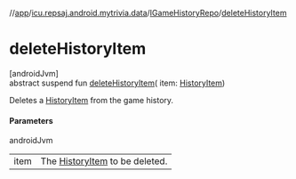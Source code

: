 //[app](../../../index.md)/[icu.repsaj.android.mytrivia.data](../index.md)/[IGameHistoryRepo](index.md)/[deleteHistoryItem](delete-history-item.md)

# deleteHistoryItem

[androidJvm]\
abstract suspend fun [deleteHistoryItem](delete-history-item.md)(
item: [HistoryItem](../../icu.repsaj.android.mytrivia.model/-history-item/index.md))

Deletes a [HistoryItem](../../icu.repsaj.android.mytrivia.model/-history-item/index.md) from the
game history.

#### Parameters

androidJvm

|      |                                                                                                  |
|------|--------------------------------------------------------------------------------------------------|
| item | The [HistoryItem](../../icu.repsaj.android.mytrivia.model/-history-item/index.md) to be deleted. |
